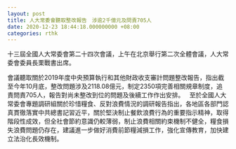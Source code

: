 ```yaml
---
layout: post
title: 人大常委會聽取整改報告　涉逾2千億元及問責705人
date: 2020-12-23 18:44:18.000000000 +08:00
categories: rthk
---
```


十三屆全國人大常委會第二十四次會議，上午在北京舉行第二次全體會議，人大常委會委員長栗戰書出席。

會議聽取關於2019年度中央預算執行和其他財政收支審計問題整改報告，指出截至今年10月底，整改問題涉及2118.08億元，制定2350項完善相關規章制度，追責問責705人，報告對尚未整改到位的問題及後續工作作出安排。
 
至於全國人大常委會專題調研組關於珍惜糧食、反對浪費情況的調研報告指出，各地區各部門認真貫徹落實中共總書記習近平，關於堅決制止餐飲浪費行為的重要指示精神，取得階段性成效，但全社會節約意識仍較薄弱，制止浪費相關約束機制不健全，糧食損失浪費問題仍存在，建議進一步做好消費前節糧減損工作，強化宣傳教育，加快建立法治化長效機制。
